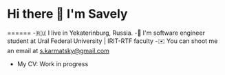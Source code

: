# Hi there 👋 I'm Savely
======
-🇷🇺 I live in Yekaterinburg, Russia.
-🏫 I'm software engineer student at Ural Federal University | IRIT-RTF faculty
-✉️ You can shoot me an email at s.karmatsky@gmail.com
- My CV: Work in progress

<!--
**Karmatsky/Karmatsky** is a ✨ _special_ ✨ repository because its `README.md` (this file) appears on your GitHub profile.

Here are some ideas to get you started:

- 🔭 I’m currently working on ...
- 🌱 I’m currently learning ...
- 👯 I’m looking to collaborate on ...
- 🤔 I’m looking for help with ...
- 💬 Ask me about ...
- 📫 How to reach me: ...
- 😄 Pronouns: ...
- ⚡ Fun fact: ...
-->
